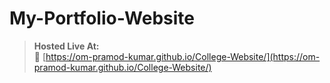 # My-Portfolio-Website


> **Hosted Live At:**  
> 🔗 [https://om-pramod-kumar.github.io/College-Website/](https://om-pramod-kumar.github.io/College-Website/)
